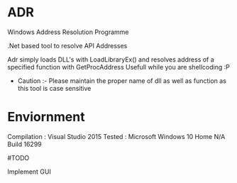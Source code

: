 # ADR
Windows Address Resolution Programme 

.Net based tool to resolve API Addresses 

Adr simply loads DLL's with LoadLibraryEx() and resolves address of a specified function with GetProcAddress
Usefull while you are shellcoding :P 

* Caution :- Please maintain the proper name of dll as well as function as this tool is case sensitive 

# Enviornment 

Compilation : Visual Studio 2015 
Tested :  Microsoft Windows 10 Home N/A Build 16299

#TODO 

Implement GUI


